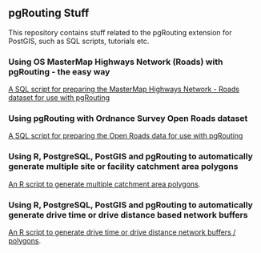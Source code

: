 ## pgRouting Stuff

This repository contains stuff related to the pgRouting extension for PostGIS, such as SQL scripts, tutorials etc.

### Using OS MasterMap Highways Network (Roads) with pgRouting - the easy way

[A SQL script for preparing the MasterMap Highways Network - Roads dataset for use with pgRouting](os_mastermap/)

### Using pgRouting with Ordnance Survey Open Roads dataset

[A SQL script for preparing the Open Roads data for use with pgRouting](openroads/)

### Using R, PostgreSQL, PostGIS and pgRouting to automatically generate multiple site or facility catchment area polygons

[An R script to generate multiple catchment area polygons](catchment_polygons/).

### Using R, PostgreSQL, PostGIS and pgRouting to automatically generate drive time or drive distance based network buffers

[An R script to generate drive time or drive distance network buffers / polygons](drive_time_polygons/).